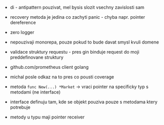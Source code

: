 - di - antipattern pouzivat, mel bysis slozit vsechny zavislosti sam
- recovery metoda je jedina co zachyti panic - chyba napr. pointer dereference
- zero logger
- nepouzivaji monorepa, pouze pokud to bude davat smysl kvuli domene
- validace struktury requestu - pres gin binduje request do moji preddefinovane struktury

- github.com/prometheus client golang
- michal posle odkaz na to pres co pousti coverage

- metoda `func New(...) *Market` -> vraci pointer na specificky typ s metodami (ne interface)
- interface definuju tam, kde se objekt pouziva pouze s metodama ktery potrebuje
- metody u typu maji pointer receiver 
